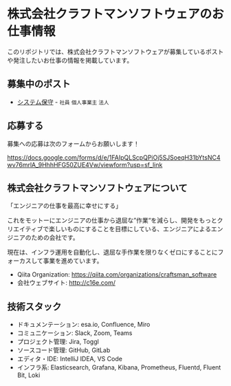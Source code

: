 # 株式会社クラフトマンソフトウェアのお仕事情報

このリポジトリでは、株式会社クラフトマンソフトウェアが募集しているポストや発注したいお仕事の情報を掲載しています。

## 募集中のポスト

- [システム保守](./posts/system-maintainer.md) - `社員` `個人事業主` `法人`

## 応募する

募集への応募は次のフォームからお願いします！

https://docs.google.com/forms/d/e/1FAIpQLScpQPiOj5SJSoeqH31bYtsNC4wv76mrlA_9HhhHFG50ZUE4Vw/viewform?usp=sf_link

## 株式会社クラフトマンソフトウェアについて

「エンジニアの仕事を最高に幸せにする」

これをモットーにエンジニアの仕事から退屈な”作業“を減らし、開発をもっとクリエイティブで楽しいものにすることを目標にしている、エンジニアによるエンジニアのための会社です。

現在は、インフラ運用を自動化し、退屈な手作業を限りなくゼロにすることにフォーカスして事業を進めています。

- Qiita Organization: https://qiita.com/organizations/craftsman_software
- 会社ウェブサイト: http://c16e.com/

## 技術スタック

- ドキュメンテーション: esa.io, Confluence, Miro
- コミュニケーション: Slack, Zoom, Teams
- プロジェクト管理: Jira, Toggl
- ソースコード管理: GitHub, GitLab
- エディタ・IDE: IntelliJ IDEA, VS Code
- インフラ系: Elasticsearch, Grafana, Kibana, Prometheus, Fluentd, Fluent Bit, Loki
